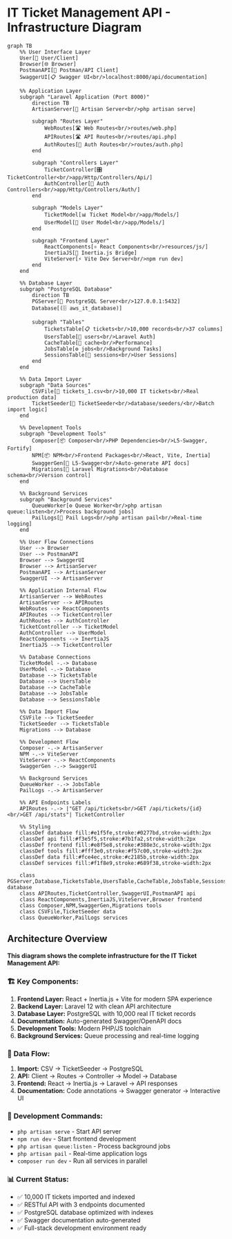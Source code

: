 # IT Ticket Management API - Infrastructure Diagram

```mermaid
graph TB
    %% User Interface Layer
    User[👤 User/Client]
    Browser[🌐 Browser]
    PostmanAPI[📡 Postman/API Client]
    SwaggerUI[📋 Swagger UI<br/>localhost:8000/api/documentation]

    %% Application Layer
    subgraph "Laravel Application (Port 8000)"
        direction TB
        ArtisanServer[🚀 Artisan Server<br/>php artisan serve]

        subgraph "Routes Layer"
            WebRoutes[🛣️ Web Routes<br/>routes/web.php]
            APIRoutes[🛣️ API Routes<br/>routes/api.php]
            AuthRoutes[🔐 Auth Routes<br/>routes/auth.php]
        end

        subgraph "Controllers Layer"
            TicketController[🎛️ TicketController<br/>app/Http/Controllers/Api/]
            AuthController[🔐 Auth Controllers<br/>app/Http/Controllers/Auth/]
        end

        subgraph "Models Layer"
            TicketModel[📊 Ticket Model<br/>app/Models/]
            UserModel[👥 User Model<br/>app/Models/]
        end

        subgraph "Frontend Layer"
            ReactComponents[⚛️ React Components<br/>resources/js/]
            InertiaJS[🔄 Inertia.js Bridge]
            ViteServer[⚡ Vite Dev Server<br/>npm run dev]
        end
    end

    %% Database Layer
    subgraph "PostgreSQL Database"
        direction TB
        PGServer[🐘 PostgreSQL Server<br/>127.0.0.1:5432]
        Database[(🗄️ aws_it_database)]

        subgraph "Tables"
            TicketsTable[📋 tickets<br/>10,000 records<br/>37 columns]
            UsersTable[👥 users<br/>Laravel Auth]
            CacheTable[💾 cache<br/>Performance]
            JobsTable[⚙️ jobs<br/>Background Tasks]
            SessionsTable[🔐 sessions<br/>User Sessions]
        end
    end

    %% Data Import Layer
    subgraph "Data Sources"
        CSVFile[📄 tickets_1.csv<br/>10,000 IT tickets<br/>Real production data]
        TicketSeeder[🌱 TicketSeeder<br/>database/seeders/<br/>Batch import logic]
    end

    %% Development Tools
    subgraph "Development Tools"
        Composer[📦 Composer<br/>PHP Dependencies<br/>L5-Swagger, Fortify]
        NPM[📦 NPM<br/>Frontend Packages<br/>React, Vite, Inertia]
        SwaggerGen[📖 L5-Swagger<br/>Auto-generate API docs]
        Migrations[🔄 Laravel Migrations<br/>Database schema<br/>Version control]
    end

    %% Background Services
    subgraph "Background Services"
        QueueWorker[⚙️ Queue Worker<br/>php artisan queue:listen<br/>Process background jobs]
        PailLogs[📝 Pail Logs<br/>php artisan pail<br/>Real-time logging]
    end

    %% User Flow Connections
    User --> Browser
    User --> PostmanAPI
    Browser --> SwaggerUI
    Browser --> ArtisanServer
    PostmanAPI --> ArtisanServer
    SwaggerUI --> ArtisanServer

    %% Application Internal Flow
    ArtisanServer --> WebRoutes
    ArtisanServer --> APIRoutes
    WebRoutes --> ReactComponents
    APIRoutes --> TicketController
    AuthRoutes --> AuthController
    TicketController --> TicketModel
    AuthController --> UserModel
    ReactComponents --> InertiaJS
    InertiaJS --> TicketController

    %% Database Connections
    TicketModel -.-> Database
    UserModel -.-> Database
    Database --> TicketsTable
    Database --> UsersTable
    Database --> CacheTable
    Database --> JobsTable
    Database --> SessionsTable

    %% Data Import Flow
    CSVFile --> TicketSeeder
    TicketSeeder --> TicketsTable
    Migrations --> Database

    %% Development Flow
    Composer -.-> ArtisanServer
    NPM -.-> ViteServer
    ViteServer -.-> ReactComponents
    SwaggerGen -.-> SwaggerUI

    %% Background Services
    QueueWorker -.-> JobsTable
    PailLogs -.-> ArtisanServer

    %% API Endpoints Labels
    APIRoutes -.-> |"GET /api/tickets<br/>GET /api/tickets/{id}<br/>GET /api/stats"| TicketController

    %% Styling
    classDef database fill:#e1f5fe,stroke:#0277bd,stroke-width:2px
    classDef api fill:#f3e5f5,stroke:#7b1fa2,stroke-width:2px
    classDef frontend fill:#e8f5e8,stroke:#388e3c,stroke-width:2px
    classDef tools fill:#fff3e0,stroke:#f57c00,stroke-width:2px
    classDef data fill:#fce4ec,stroke:#c2185b,stroke-width:2px
    classDef services fill:#f1f8e9,stroke:#689f38,stroke-width:2px

    class PGServer,Database,TicketsTable,UsersTable,CacheTable,JobsTable,SessionsTable database
    class APIRoutes,TicketController,SwaggerUI,PostmanAPI api
    class ReactComponents,InertiaJS,ViteServer,Browser frontend
    class Composer,NPM,SwaggerGen,Migrations tools
    class CSVFile,TicketSeeder data
    class QueueWorker,PailLogs services
```

## Architecture Overview

**This diagram shows the complete infrastructure for the IT Ticket Management API:**

### 🏗️ **Key Components:**

1. **Frontend Layer:** React + Inertia.js + Vite for modern SPA experience
2. **Backend Layer:** Laravel 12 with clean API architecture
3. **Database Layer:** PostgreSQL with 10,000 real IT ticket records
4. **Documentation:** Auto-generated Swagger/OpenAPI docs
5. **Development Tools:** Modern PHP/JS toolchain
6. **Background Services:** Queue processing and real-time logging

### 🔄 **Data Flow:**

1. **Import:** CSV → TicketSeeder → PostgreSQL
2. **API:** Client → Routes → Controller → Model → Database
3. **Frontend:** React → Inertia.js → Laravel → API responses
4. **Documentation:** Code annotations → Swagger generator → Interactive UI

### 🚀 **Development Commands:**

- `php artisan serve` - Start API server
- `npm run dev` - Start frontend development
- `php artisan queue:listen` - Process background jobs
- `php artisan pail` - Real-time application logs
- `composer run dev` - Run all services in parallel

### 📊 **Current Status:**

- ✅ 10,000 IT tickets imported and indexed
- ✅ RESTful API with 3 endpoints documented
- ✅ PostgreSQL database optimized with indexes
- ✅ Swagger documentation auto-generated
- ✅ Full-stack development environment ready